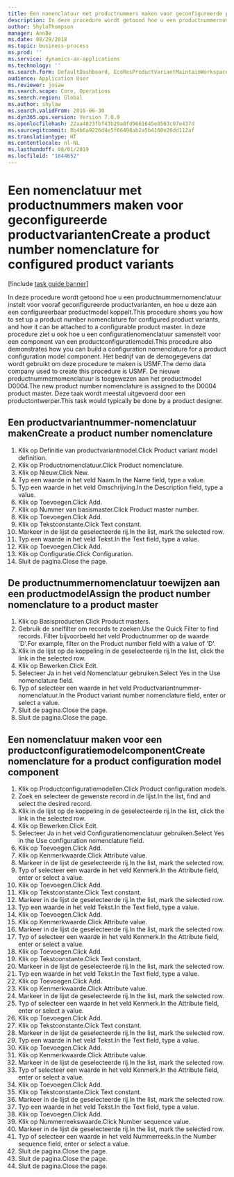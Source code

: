 ```yaml
---
title: Een nomenclatuur met productnummers maken voor geconfigureerde productvarianten
description: In deze procedure wordt getoond hoe u een productnummernomenclatuur instelt voor vooraf geconfigureerde productvarianten, en hoe u deze aan een configureerbaar productmodel koppelt.
author: ShylaThompson
manager: AnnBe
ms.date: 08/29/2018
ms.topic: business-process
ms.prod: ''
ms.service: dynamics-ax-applications
ms.technology: ''
ms.search.form: DefaultDashboard, EcoResProductVariantMaintainWorkspace, EcoResNomenclature, EcoResProductListPage, EcoResProductDetails, PCProductConfigurationModelListPage, PCProductConfigurationModelDetails
audience: Application User
ms.reviewer: josaw
ms.search.scope: Core, Operations
ms.search.region: Global
ms.author: shylaw
ms.search.validFrom: 2016-06-30
ms.dyn365.ops.version: Version 7.0.0
ms.openlocfilehash: 22aa4823fbf43b29a8fd9661645e8563c07e437d
ms.sourcegitcommit: 8b4b6a9226d4e5f66498ab2a5b4160e26dd112af
ms.translationtype: HT
ms.contentlocale: nl-NL
ms.lasthandoff: 08/01/2019
ms.locfileid: "1844652"
---
```

# <a name="create-a-product-number-nomenclature-for-configured-product-variants"></a><span data-ttu-id="e78d6-103">Een nomenclatuur met productnummers maken voor geconfigureerde productvarianten</span><span class="sxs-lookup"><span data-stu-id="e78d6-103">Create a product number nomenclature for configured product variants</span></span>

[!include [task guide banner](../../includes/task-guide-banner.md)]

<span data-ttu-id="e78d6-104">In deze procedure wordt getoond hoe u een productnummernomenclatuur instelt voor vooraf geconfigureerde productvarianten, en hoe u deze aan een configureerbaar productmodel koppelt.</span><span class="sxs-lookup"><span data-stu-id="e78d6-104">This procedure shows you how to set up a product number nomenclature for configured product variants, and how it can be attached to a configurable product master.</span></span> <span data-ttu-id="e78d6-105">In deze procedure ziet u ook hoe u een configuratienomenclatuur samenstelt voor een component van een productconfiguratiemodel.</span><span class="sxs-lookup"><span data-stu-id="e78d6-105">This procedure also demonstrates how you can build a configuration nomenclature for a product configuration model component.</span></span> <span data-ttu-id="e78d6-106">Het bedrijf van de demogegevens dat wordt gebruikt om deze procedure te maken is USMF.</span><span class="sxs-lookup"><span data-stu-id="e78d6-106">The demo data company used to create this procedure is USMF.</span></span> <span data-ttu-id="e78d6-107">De nieuwe productnummernomenclatuur is toegewezen aan het productmodel D0004.</span><span class="sxs-lookup"><span data-stu-id="e78d6-107">The new product number nomenclature is assigned to the D0004 product master.</span></span> <span data-ttu-id="e78d6-108">Deze taak wordt meestal uitgevoerd door een productontwerper.</span><span class="sxs-lookup"><span data-stu-id="e78d6-108">This task would typically be done by a product designer.</span></span>


## <a name="create-a-product-number-nomenclature"></a><span data-ttu-id="e78d6-109">Een productvariantnummer-nomenclatuur maken</span><span class="sxs-lookup"><span data-stu-id="e78d6-109">Create a product number nomenclature</span></span>
1. <span data-ttu-id="e78d6-110">Klik op Definitie van productvariantmodel.</span><span class="sxs-lookup"><span data-stu-id="e78d6-110">Click Product variant model definition.</span></span>
2. <span data-ttu-id="e78d6-111">Klik op Productnomenclatuur.</span><span class="sxs-lookup"><span data-stu-id="e78d6-111">Click Product nomenclature.</span></span>
3. <span data-ttu-id="e78d6-112">Klik op Nieuw.</span><span class="sxs-lookup"><span data-stu-id="e78d6-112">Click New.</span></span>
4. <span data-ttu-id="e78d6-113">Typ een waarde in het veld Naam.</span><span class="sxs-lookup"><span data-stu-id="e78d6-113">In the Name field, type a value.</span></span>
5. <span data-ttu-id="e78d6-114">Typ een waarde in het veld Omschrijving.</span><span class="sxs-lookup"><span data-stu-id="e78d6-114">In the Description field, type a value.</span></span>
6. <span data-ttu-id="e78d6-115">Klik op Toevoegen.</span><span class="sxs-lookup"><span data-stu-id="e78d6-115">Click Add.</span></span>
7. <span data-ttu-id="e78d6-116">Klik op Nummer van basismaster.</span><span class="sxs-lookup"><span data-stu-id="e78d6-116">Click Product master number.</span></span>
8. <span data-ttu-id="e78d6-117">Klik op Toevoegen.</span><span class="sxs-lookup"><span data-stu-id="e78d6-117">Click Add.</span></span>
9. <span data-ttu-id="e78d6-118">Klik op Tekstconstante.</span><span class="sxs-lookup"><span data-stu-id="e78d6-118">Click Text constant.</span></span>
10. <span data-ttu-id="e78d6-119">Markeer in de lijst de geselecteerde rij.</span><span class="sxs-lookup"><span data-stu-id="e78d6-119">In the list, mark the selected row.</span></span>
11. <span data-ttu-id="e78d6-120">Typ een waarde in het veld Tekst.</span><span class="sxs-lookup"><span data-stu-id="e78d6-120">In the Text field, type a value.</span></span>
12. <span data-ttu-id="e78d6-121">Klik op Toevoegen.</span><span class="sxs-lookup"><span data-stu-id="e78d6-121">Click Add.</span></span>
13. <span data-ttu-id="e78d6-122">Klik op Configuratie.</span><span class="sxs-lookup"><span data-stu-id="e78d6-122">Click Configuration.</span></span>
14. <span data-ttu-id="e78d6-123">Sluit de pagina.</span><span class="sxs-lookup"><span data-stu-id="e78d6-123">Close the page.</span></span>

## <a name="assign-the-product-number-nomenclature-to-a-product-master"></a><span data-ttu-id="e78d6-124">De productnummernomenclatuur toewijzen aan een productmodel</span><span class="sxs-lookup"><span data-stu-id="e78d6-124">Assign the product number nomenclature to a product master</span></span>
1. <span data-ttu-id="e78d6-125">Klik op Basisproducten.</span><span class="sxs-lookup"><span data-stu-id="e78d6-125">Click Product masters.</span></span>
2. <span data-ttu-id="e78d6-126">Gebruik de snelfilter om records te zoeken.</span><span class="sxs-lookup"><span data-stu-id="e78d6-126">Use the Quick Filter to find records.</span></span> <span data-ttu-id="e78d6-127">Filter bijvoorbeeld het veld Productnummer op de waarde 'D'.</span><span class="sxs-lookup"><span data-stu-id="e78d6-127">For example, filter on the Product number field with a value of 'D'.</span></span>
3. <span data-ttu-id="e78d6-128">Klik in de lijst op de koppeling in de geselecteerde rij.</span><span class="sxs-lookup"><span data-stu-id="e78d6-128">In the list, click the link in the selected row.</span></span>
4. <span data-ttu-id="e78d6-129">Klik op Bewerken.</span><span class="sxs-lookup"><span data-stu-id="e78d6-129">Click Edit.</span></span>
5. <span data-ttu-id="e78d6-130">Selecteer Ja in het veld Nomenclatuur gebruiken.</span><span class="sxs-lookup"><span data-stu-id="e78d6-130">Select Yes in the Use nomenclature field.</span></span>
6. <span data-ttu-id="e78d6-131">Typ of selecteer een waarde in het veld Productvariantnummer-nomenclatuur.</span><span class="sxs-lookup"><span data-stu-id="e78d6-131">In the Product variant number nomenclature field, enter or select a value.</span></span>
7. <span data-ttu-id="e78d6-132">Sluit de pagina.</span><span class="sxs-lookup"><span data-stu-id="e78d6-132">Close the page.</span></span>
8. <span data-ttu-id="e78d6-133">Sluit de pagina.</span><span class="sxs-lookup"><span data-stu-id="e78d6-133">Close the page.</span></span>

## <a name="create-nomenclature-for-a-product-configuration-model-component"></a><span data-ttu-id="e78d6-134">Een nomenclatuur maken voor een productconfiguratiemodelcomponent</span><span class="sxs-lookup"><span data-stu-id="e78d6-134">Create nomenclature for a product configuration model component</span></span>
1. <span data-ttu-id="e78d6-135">Klik op Productconfiguratiemodellen.</span><span class="sxs-lookup"><span data-stu-id="e78d6-135">Click Product configuration models.</span></span>
2. <span data-ttu-id="e78d6-136">Zoek en selecteer de gewenste record in de lijst.</span><span class="sxs-lookup"><span data-stu-id="e78d6-136">In the list, find and select the desired record.</span></span>
3. <span data-ttu-id="e78d6-137">Klik in de lijst op de koppeling in de geselecteerde rij.</span><span class="sxs-lookup"><span data-stu-id="e78d6-137">In the list, click the link in the selected row.</span></span>
4. <span data-ttu-id="e78d6-138">Klik op Bewerken.</span><span class="sxs-lookup"><span data-stu-id="e78d6-138">Click Edit.</span></span>
5. <span data-ttu-id="e78d6-139">Selecteer Ja in het veld Configuratienomenclatuur gebruiken.</span><span class="sxs-lookup"><span data-stu-id="e78d6-139">Select Yes in the Use configuration nomenclature field.</span></span>
6. <span data-ttu-id="e78d6-140">Klik op Toevoegen.</span><span class="sxs-lookup"><span data-stu-id="e78d6-140">Click Add.</span></span>
7. <span data-ttu-id="e78d6-141">Klik op Kenmerkwaarde.</span><span class="sxs-lookup"><span data-stu-id="e78d6-141">Click Attribute value.</span></span>
8. <span data-ttu-id="e78d6-142">Markeer in de lijst de geselecteerde rij.</span><span class="sxs-lookup"><span data-stu-id="e78d6-142">In the list, mark the selected row.</span></span>
9. <span data-ttu-id="e78d6-143">Typ of selecteer een waarde in het veld Kenmerk.</span><span class="sxs-lookup"><span data-stu-id="e78d6-143">In the Attribute field, enter or select a value.</span></span>
10. <span data-ttu-id="e78d6-144">Klik op Toevoegen.</span><span class="sxs-lookup"><span data-stu-id="e78d6-144">Click Add.</span></span>
11. <span data-ttu-id="e78d6-145">Klik op Tekstconstante.</span><span class="sxs-lookup"><span data-stu-id="e78d6-145">Click Text constant.</span></span>
12. <span data-ttu-id="e78d6-146">Markeer in de lijst de geselecteerde rij.</span><span class="sxs-lookup"><span data-stu-id="e78d6-146">In the list, mark the selected row.</span></span>
13. <span data-ttu-id="e78d6-147">Typ een waarde in het veld Tekst.</span><span class="sxs-lookup"><span data-stu-id="e78d6-147">In the Text field, type a value.</span></span>
14. <span data-ttu-id="e78d6-148">Klik op Toevoegen.</span><span class="sxs-lookup"><span data-stu-id="e78d6-148">Click Add.</span></span>
15. <span data-ttu-id="e78d6-149">Klik op Kenmerkwaarde.</span><span class="sxs-lookup"><span data-stu-id="e78d6-149">Click Attribute value.</span></span>
16. <span data-ttu-id="e78d6-150">Markeer in de lijst de geselecteerde rij.</span><span class="sxs-lookup"><span data-stu-id="e78d6-150">In the list, mark the selected row.</span></span>
17. <span data-ttu-id="e78d6-151">Typ of selecteer een waarde in het veld Kenmerk.</span><span class="sxs-lookup"><span data-stu-id="e78d6-151">In the Attribute field, enter or select a value.</span></span>
18. <span data-ttu-id="e78d6-152">Klik op Toevoegen.</span><span class="sxs-lookup"><span data-stu-id="e78d6-152">Click Add.</span></span>
19. <span data-ttu-id="e78d6-153">Klik op Tekstconstante.</span><span class="sxs-lookup"><span data-stu-id="e78d6-153">Click Text constant.</span></span>
20. <span data-ttu-id="e78d6-154">Markeer in de lijst de geselecteerde rij.</span><span class="sxs-lookup"><span data-stu-id="e78d6-154">In the list, mark the selected row.</span></span>
21. <span data-ttu-id="e78d6-155">Typ een waarde in het veld Tekst.</span><span class="sxs-lookup"><span data-stu-id="e78d6-155">In the Text field, type a value.</span></span>
22. <span data-ttu-id="e78d6-156">Klik op Toevoegen.</span><span class="sxs-lookup"><span data-stu-id="e78d6-156">Click Add.</span></span>
23. <span data-ttu-id="e78d6-157">Klik op Kenmerkwaarde.</span><span class="sxs-lookup"><span data-stu-id="e78d6-157">Click Attribute value.</span></span>
24. <span data-ttu-id="e78d6-158">Markeer in de lijst de geselecteerde rij.</span><span class="sxs-lookup"><span data-stu-id="e78d6-158">In the list, mark the selected row.</span></span>
25. <span data-ttu-id="e78d6-159">Typ of selecteer een waarde in het veld Kenmerk.</span><span class="sxs-lookup"><span data-stu-id="e78d6-159">In the Attribute field, enter or select a value.</span></span>
26. <span data-ttu-id="e78d6-160">Klik op Toevoegen.</span><span class="sxs-lookup"><span data-stu-id="e78d6-160">Click Add.</span></span>
27. <span data-ttu-id="e78d6-161">Klik op Tekstconstante.</span><span class="sxs-lookup"><span data-stu-id="e78d6-161">Click Text constant.</span></span>
28. <span data-ttu-id="e78d6-162">Markeer in de lijst de geselecteerde rij.</span><span class="sxs-lookup"><span data-stu-id="e78d6-162">In the list, mark the selected row.</span></span>
29. <span data-ttu-id="e78d6-163">Typ een waarde in het veld Tekst.</span><span class="sxs-lookup"><span data-stu-id="e78d6-163">In the Text field, type a value.</span></span>
30. <span data-ttu-id="e78d6-164">Klik op Toevoegen.</span><span class="sxs-lookup"><span data-stu-id="e78d6-164">Click Add.</span></span>
31. <span data-ttu-id="e78d6-165">Klik op Kenmerkwaarde.</span><span class="sxs-lookup"><span data-stu-id="e78d6-165">Click Attribute value.</span></span>
32. <span data-ttu-id="e78d6-166">Markeer in de lijst de geselecteerde rij.</span><span class="sxs-lookup"><span data-stu-id="e78d6-166">In the list, mark the selected row.</span></span>
33. <span data-ttu-id="e78d6-167">Typ of selecteer een waarde in het veld Kenmerk.</span><span class="sxs-lookup"><span data-stu-id="e78d6-167">In the Attribute field, enter or select a value.</span></span>
34. <span data-ttu-id="e78d6-168">Klik op Toevoegen.</span><span class="sxs-lookup"><span data-stu-id="e78d6-168">Click Add.</span></span>
35. <span data-ttu-id="e78d6-169">Klik op Tekstconstante.</span><span class="sxs-lookup"><span data-stu-id="e78d6-169">Click Text constant.</span></span>
36. <span data-ttu-id="e78d6-170">Markeer in de lijst de geselecteerde rij.</span><span class="sxs-lookup"><span data-stu-id="e78d6-170">In the list, mark the selected row.</span></span>
37. <span data-ttu-id="e78d6-171">Typ een waarde in het veld Tekst.</span><span class="sxs-lookup"><span data-stu-id="e78d6-171">In the Text field, type a value.</span></span>
38. <span data-ttu-id="e78d6-172">Klik op Toevoegen.</span><span class="sxs-lookup"><span data-stu-id="e78d6-172">Click Add.</span></span>
39. <span data-ttu-id="e78d6-173">Klik op Nummerreekswaarde.</span><span class="sxs-lookup"><span data-stu-id="e78d6-173">Click Number sequence value.</span></span>
40. <span data-ttu-id="e78d6-174">Markeer in de lijst de geselecteerde rij.</span><span class="sxs-lookup"><span data-stu-id="e78d6-174">In the list, mark the selected row.</span></span>
41. <span data-ttu-id="e78d6-175">Typ of selecteer een waarde in het veld Nummerreeks.</span><span class="sxs-lookup"><span data-stu-id="e78d6-175">In the Number sequence field, enter or select a value.</span></span>
42. <span data-ttu-id="e78d6-176">Sluit de pagina.</span><span class="sxs-lookup"><span data-stu-id="e78d6-176">Close the page.</span></span>
43. <span data-ttu-id="e78d6-177">Sluit de pagina.</span><span class="sxs-lookup"><span data-stu-id="e78d6-177">Close the page.</span></span>
44. <span data-ttu-id="e78d6-178">Sluit de pagina.</span><span class="sxs-lookup"><span data-stu-id="e78d6-178">Close the page.</span></span>

